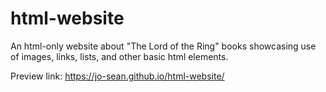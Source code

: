 # html-website

An html-only website about "The Lord of the Ring" books showcasing use of images, links, lists, and other basic html elements. 
 
Preview link: https://jo-sean.github.io/html-website/
